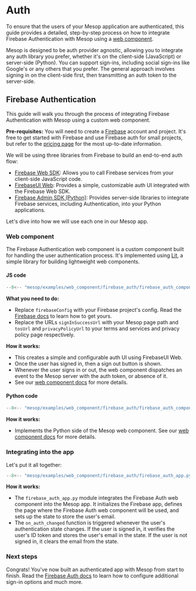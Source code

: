 # Auth

To ensure that the users of your Mesop application are authenticated, this guide provides a detailed, step-by-step process on how to integrate Firebase Authentication with Mesop using a [web component](../web_components/index.md).

Mesop is designed to be auth provider agnostic, allowing you to integrate any auth library you prefer, whether it's on the client-side (JavaScript) or server-side (Python). You can support sign-ins, including social sign-ins like Google's or any others that you prefer. The general approach involves signing in on the client-side first, then transmitting an auth token to the server-side.

## Firebase Authentication

This guide will walk you through the process of integrating Firebase Authentication with Mesop using a custom web component.

**Pre-requisites:** You will need to create a [Firebase](https://firebase.google.com/) account and project. It's free to get started with Firebase and use Firebase auth for small projects, but refer to the [pricing page](https://firebase.google.com/pricing) for the most up-to-date information.

We will be using three libraries from Firebase to build an end-to-end auth flow:

- [Firebase Web SDK](https://firebase.google.com/docs/web/learn-more): Allows you to call Firebase services from your client-side JavaScript code.
- [FirebaseUI Web](https://github.com/firebase/firebaseui-web): Provides a simple, customizable auth UI integrated with the Firebase Web SDK.
- [Firebase Admin SDK (Python)](https://firebase.google.com/docs/auth/admin/verify-id-tokens#verify_id_tokens_using_the_firebase_admin_sdk): Provides server-side libraries to integrate Firebase services, including Authentication, into your Python applications.

Let's dive into how we will use each one in our Mesop app.

### Web component

The Firebase Authentication web component is a custom component built for handling the user authentication process. It's implemented using [Lit](https://lit.dev/), a simple library for building lightweight web components.

#### JS code

```javascript title="firebase_auth_component.js"
--8<-- "mesop/examples/web_component/firebase_auth/firebase_auth_component.js"
```

**What you need to do:**

- Replace `firebaseConfig` with your Firebase project's config. Read the [Firebase docs](https://firebase.google.com/docs/web/learn-more#config-object) to learn how to get yours.
- Replace the URLs `signInSuccessUrl` with your Mesop page path and `tosUrl` and `privacyPolicyUrl` to your terms and services and privacy policy page respectively.

**How it works:**

- This creates a simple and configurable auth UI using FirebaseUI Web.
- Once the user has signed in, then a sign out button is shown.
- Whenever the user signs in or out, the web component dispatches an event to the Mesop server with the auth token, or absence of it.
- See our [web component docs](../web_components/quickstart.md#javascript-module) for more details.

#### Python code

```python title="firebase_auth_component.py"
--8<-- "mesop/examples/web_component/firebase_auth/firebase_auth_component.py"
```

**How it works:**

- Implements the Python side of the Mesop web component. See our [web component docs](../web_components/quickstart.md#python-module) for more details.

### Integrating into the app

Let's put it all together:

```python title="firebase_auth_app.py"
--8<-- "mesop/examples/web_component/firebase_auth/firebase_auth_app.py"
```

**How it works:**

- The `firebase_auth_app.py` module integrates the Firebase Auth web component into the Mesop app. It initializes the Firebase app, defines the page where the Firebase Auth web component will be used, and sets up the state to store the user's email.
- The `on_auth_changed` function is triggered whenever the user's authentication state changes. If the user is signed in, it verifies the user's ID token and stores the user's email in the state. If the user is not signed in, it clears the email from the state.

### Next steps

Congrats! You've now built an authenticated app with Mesop from start to finish. Read the [Firebase Auth docs](https://firebase.google.com/docs/auth) to learn how to configure additional sign-in options and much more.
